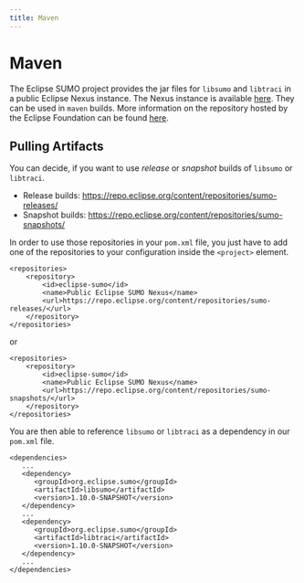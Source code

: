 ```yaml
---
title: Maven
---
```


# Maven

The Eclipse SUMO project provides the jar files for `libsumo` and `libtraci` in a public Eclipse Nexus instance. 
The Nexus instance is available [here](https://repo.eclipse.org). They can be used in `maven` builds. 
More information on the repository hosted by the Eclipse Foundation can be found [here](https://wiki.eclipse.org/Services/Nexus).

## Pulling Artifacts

You can decide, if you want to use *release* or *snapshot* builds of `libsumo` or `libtraci`.

 - Release builds: https://repo.eclipse.org/content/repositories/sumo-releases/
 - Snapshot builds: https://repo.eclipse.org/content/repositories/sumo-snapshots/

In order to use those repositories in your `pom.xml` file, you just have to add one of the repositories to your configuration inside the `<project>` element.

```
<repositories>
    <repository>
        <id>eclipse-sumo</id>
        <name>Public Eclipse SUMO Nexus</name>
        <url>https://repo.eclipse.org/content/repositories/sumo-releases/</url>
    </repository>
</repositories>
```
or
```
<repositories>
    <repository>
        <id>eclipse-sumo</id>
        <name>Public Eclipse SUMO Nexus</name>
        <url>https://repo.eclipse.org/content/repositories/sumo-snapshots/</url>
    </repository>
</repositories>
```
You are then able to reference `libsumo` or `libtraci` as a dependency in our `pom.xml` file.
```
<dependencies>
   ...
   <dependency>
      <groupId>org.eclipse.sumo</groupId>
      <artifactId>libsumo</artifactId>
      <version>1.10.0-SNAPSHOT</version>
   </dependency>
   ...
   <dependency>
      <groupId>org.eclipse.sumo</groupId>
      <artifactId>libtraci</artifactId>
      <version>1.10.0-SNAPSHOT</version>
   </dependency>
   ...
</dependencies>
```




